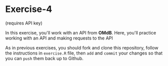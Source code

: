 # Exercise-4

(requires API key)

In this exercise, you'll work with an API from **OMdB**. Here, you'll
practice working with an API and making requests to the API

As in previous exercises, you should fork and clone this repository,
follow the instructions in `exercise.R` file, then `add` and `commit`
your changes so that you can `push` them back up to Github.
